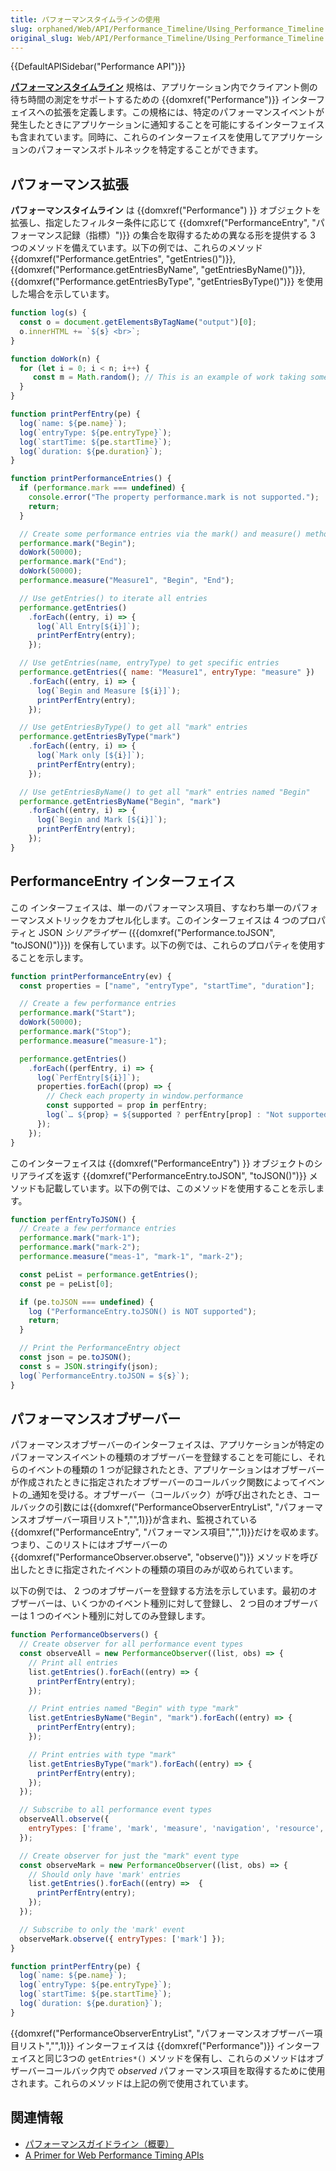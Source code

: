 ```yaml
---
title: パフォーマンスタイムラインの使用
slug: orphaned/Web/API/Performance_Timeline/Using_Performance_Timeline
original_slug: Web/API/Performance_Timeline/Using_Performance_Timeline
---
```


{{DefaultAPISidebar("Performance API")}}

**[パフォーマンスタイムライン](https://w3c.github.io/performance-timeline/)** 規格は、アプリケーション内でクライアント側の待ち時間の測定をサポートするための {{domxref("Performance")}} インターフェイスへの拡張を定義します。この規格には、特定のパフォーマンスイベントが発生したときにアプリケーションに通知することを可能にするインターフェイスも含まれています。同時に、これらのインターフェイスを使用してアプリケーションのパフォーマンスボトルネックを特定することができます。

## パフォーマンス拡張

**パフォーマンスタイムライン** は {{domxref("Performance") }} オブジェクトを拡張し、指定したフィルター条件に応じて {{domxref("PerformanceEntry", "パフォーマンス記録（指標）")}} の集合を取得するための異なる形を提供する 3 つのメソッドを備えています。以下の例では、これらのメソッド {{domxref("Performance.getEntries", "getEntries()")}}, {{domxref("Performance.getEntriesByName", "getEntriesByName()")}}, {{domxref("Performance.getEntriesByType", "getEntriesByType()")}} を使用した場合を示しています。

```js
function log(s) {
  const o = document.getElementsByTagName("output")[0];
  o.innerHTML += `${s} <br>`;
}

function doWork(n) {
  for (let i = 0; i < n; i++) {
     const m = Math.random(); // This is an example of work taking some time
  }
}

function printPerfEntry(pe) {
  log(`name: ${pe.name}`);
  log(`entryType: ${pe.entryType}`);
  log(`startTime: ${pe.startTime}`);
  log(`duration: ${pe.duration}`);
}

function printPerformanceEntries() {
  if (performance.mark === undefined) {
    console.error("The property performance.mark is not supported.");
    return;
  }

  // Create some performance entries via the mark() and measure() methods
  performance.mark("Begin");
  doWork(50000);
  performance.mark("End");
  doWork(50000);
  performance.measure("Measure1", "Begin", "End");

  // Use getEntries() to iterate all entries
  performance.getEntries()
    .forEach((entry, i) => {
      log(`All Entry[${i}]`);
      printPerfEntry(entry);
    });

  // Use getEntries(name, entryType) to get specific entries
  performance.getEntries({ name: "Measure1", entryType: "measure" })
    .forEach((entry, i) => {
      log(`Begin and Measure [${i}]`);
      printPerfEntry(entry);
    });

  // Use getEntriesByType() to get all "mark" entries
  performance.getEntriesByType("mark")
    .forEach((entry, i) => {
      log(`Mark only [${i}]`);
      printPerfEntry(entry);
    });

  // Use getEntriesByName() to get all "mark" entries named "Begin"
  performance.getEntriesByName("Begin", "mark")
    .forEach((entry, i) => {
      log(`Begin and Mark [${i}]`);
      printPerfEntry(entry);
    });
}
```

## PerformanceEntry インターフェイス

この インターフェイスは、単一のパフォーマンス項目、すなわち単一のパフォーマンスメトリックをカプセル化します。このインターフェイスは 4 つのプロパティと JSON _シリアライザー_ ({{domxref("Performance.toJSON", "toJSON()")}}) を保有しています。以下の例では、これらのプロパティを使用することを示します。

```js
function printPerformanceEntry(ev) {
  const properties = ["name", "entryType", "startTime", "duration"];

  // Create a few performance entries
  performance.mark("Start");
  doWork(50000);
  performance.mark("Stop");
  performance.measure("measure-1");

  performance.getEntries()
    .forEach((perfEntry, i) => {
      log(`PerfEntry[${i}]`);
      properties.forEach((prop) => {
        // Check each property in window.performance
        const supported = prop in perfEntry;
        log(`… ${prop} = ${supported ? perfEntry[prop] : "Not supported"}`);
      });
    });
}
```

このインターフェイスは {{domxref("PerformanceEntry") }} オブジェクトのシリアライズを返す {{domxref("PerformanceEntry.toJSON", "toJSON()")}} メソッドも記載しています。以下の例では、このメソッドを使用することを示します。

```js
function perfEntryToJSON() {
  // Create a few performance entries
  performance.mark("mark-1");
  performance.mark("mark-2");
  performance.measure("meas-1", "mark-1", "mark-2");

  const peList = performance.getEntries();
  const pe = peList[0];

  if (pe.toJSON === undefined) {
    log ("PerformanceEntry.toJSON() is NOT supported");
    return;
  }

  // Print the PerformanceEntry object
  const json = pe.toJSON();
  const s = JSON.stringify(json);
  log(`PerformanceEntry.toJSON = ${s}`);
}
```

## パフォーマンスオブザーバー

パフォーマンスオブザーバーのインターフェイスは、アプリケーションが特定のパフォーマンスイベントの種類のオブザーバーを登録することを可能にし、それらのイベントの種類の 1 つが記録されたとき、アプリケーションはオブザーバーが作成されたときに指定されたオブザーバーのコールバック関数によってイベントの_通知を受ける。オブザーバー（コールバック）が呼び出されたとき、コールバックの引数には{{domxref("PerformanceObserverEntryList", "パフォーマンスオブザーバー項目リスト","",1)}}が含まれ、監視されている{{domxref("PerformanceEntry", "パフォーマンス項目","",1)}}だけを収めます。つまり、このリストにはオブザーバーの {{domxref("PerformanceObserver.observe", "observe()")}} メソッドを呼び出したときに指定されたイベントの種類の項目のみが収められています。

以下の例では、 2 つのオブザーバーを登録する方法を示しています。最初のオブザーバーは、いくつかのイベント種別に対して登録し、 2 つ目のオブザーバーは 1 つのイベント種別に対してのみ登録します。

```js
function PerformanceObservers() {
  // Create observer for all performance event types
  const observeAll = new PerformanceObserver((list, obs) => {
    // Print all entries
    list.getEntries().forEach((entry) => {
      printPerfEntry(entry);
    });

    // Print entries named "Begin" with type "mark"
    list.getEntriesByName("Begin", "mark").forEach((entry) => {
      printPerfEntry(entry);
    });

    // Print entries with type "mark"
    list.getEntriesByType("mark").forEach((entry) => {
      printPerfEntry(entry);
    });
  });

  // Subscribe to all performance event types
  observeAll.observe({
    entryTypes: ['frame', 'mark', 'measure', 'navigation', 'resource', 'server'],
  });

  // Create observer for just the "mark" event type
  const observeMark = new PerformanceObserver((list, obs) => {
    // Should only have 'mark' entries
    list.getEntries().forEach((entry) =>  {
      printPerfEntry(entry);
    });
  });

  // Subscribe to only the 'mark' event
  observeMark.observe({ entryTypes: ['mark'] });
}

function printPerfEntry(pe) {
  log(`name: ${pe.name}`);
  log(`entryType: ${pe.entryType}`);
  log(`startTime: ${pe.startTime}`);
  log(`duration: ${pe.duration}`);
}
```

{{domxref("PerformanceObserverEntryList", "パフォーマンスオブザーバー項目リスト","",1)}} インターフェイスは {{domxref("Performance")}} インターフェイスと同じ3つの `getEntries*()` メソッドを保有し、これらのメソッドはオブザーバーコールバック内で _observed_ パフォーマンス項目を取得するために使用されます。これらのメソッドは上記の例で使用されています。

## 関連情報

- [パフォーマンスガイドライン（概要）](/ja/docs/Web/API/Performance_Timeline)
- [A Primer for Web Performance Timing APIs](https://siusin.github.io/perf-timing-primer/)
